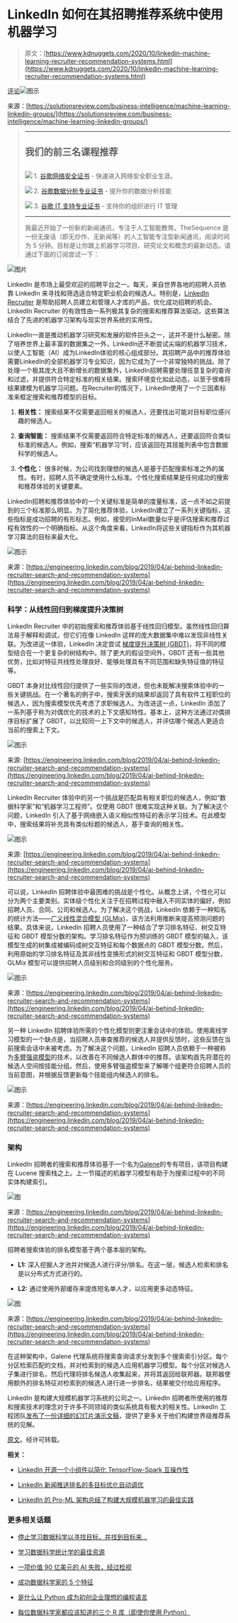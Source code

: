 # LinkedIn 如何在其招聘推荐系统中使用机器学习

> 原文：[https://www.kdnuggets.com/2020/10/linkedin-machine-learning-recruiter-recommendation-systems.html](https://www.kdnuggets.com/2020/10/linkedin-machine-learning-recruiter-recommendation-systems.html)

[评论](#comments)![图示](../Images/311cc47ee72517e488d40213d2eb3871.png)

来源：[https://solutionsreview.com/business-intelligence/machine-learning-linkedin-groups/](https://solutionsreview.com/business-intelligence/machine-learning-linkedin-groups/)

> * * *
> 
> ## 我们的前三名课程推荐
> ## 
> ![](../Images/0244c01ba9267c002ef39d4907e0b8fb.png) 1\. [谷歌网络安全证书](https://www.kdnuggets.com/google-cybersecurity) - 快速进入网络安全职业生涯。
> 
> ![](../Images/e225c49c3c91745821c8c0368bf04711.png) 2\. [谷歌数据分析专业证书](https://www.kdnuggets.com/google-data-analytics) - 提升你的数据分析技能
> 
> ![](../Images/0244c01ba9267c002ef39d4907e0b8fb.png) 3\. [谷歌 IT 支持专业证书](https://www.kdnuggets.com/google-itsupport) - 支持你的组织进行 IT 管理
> 
> * * *
> 
> 我最近开始了一份新的新闻通讯，专注于人工智能教育。TheSequence 是一份无废话（即无炒作、无新闻等）的人工智能专注型新闻通讯，阅读时间为 5 分钟。目标是让你跟上机器学习项目、研究论文和概念的最新动态。请通过下面的订阅尝试一下：

![图片](../Images/f2aed90f956dea213be7c9bbf9cd7072.png)

LinkedIn 是市场上最受欢迎的招聘平台之一。每天，来自世界各地的招聘人员依靠 LinkedIn 来寻找和筛选适合特定职业机会的候选人。特别是，[LinkedIn Recruiter](https://business.linkedin.com/talent-solutions/recruiter) 是帮助招聘人员建立和管理人才库的产品，优化成功招聘的机会。LinkedIn Recruiter 的有效性由一系列极其复杂的搜索和推荐算法驱动，这些算法结合了先进的机器学习架构与现实世界系统的实用性。

LinkedIn一直是推动机器学习研究和发展的软件巨头之一，这并不是什么秘密。除了培养世界上最丰富的数据集之一外，LinkedIn还不断尝试尖端的机器学习技术，以使人工智能（AI）成为LinkedIn体验的核心组成部分。其招聘产品中的推荐体验需要LinkedIn的全部机器学习专业知识，因为它成为了一个非常独特的挑战。除了处理一个极其庞大且不断增长的数据集外，LinkedIn招聘需要处理任意复杂的查询和过滤，并提供符合特定标准的相关结果。搜索环境变化如此动态，以至于很难将结果建模为机器学习问题。在Recruiter的情况下，LinkedIn使用了一个三因素标准来框定搜索和推荐模型的目标。

1) **相关性：** 搜索结果不仅需要返回相关的候选人，还要找出可能对目标职位感兴趣的候选人。

2) **查询智能：** 搜索结果不仅需要返回符合特定标准的候选人，还要返回符合类似标准的候选人。例如，搜索“机器学习”时，应该返回在其技能列表中包含数据科学的候选人。

3) **个性化：** 很多时候，为公司找到理想的候选人是基于匹配搜索标准之外的属性。有时，招聘人员不确定使用什么标准。个性化搜索结果是任何成功的搜索和推荐体验的关键要素。

LinkedIn招聘和推荐体验中的一个关键标准是简单的度量标准，这一点不如之前提到的三个标准那么明显。为了简化推荐体验，LinkedIn建立了一系列关键指标，这些指标是成功招聘的有形标志。例如，接受的InMail数量似乎是评估搜索和推荐过程有效性的一个明确指标。从这个角度来看，LinkedIn将这些关键指标作为其机器学习算法的目标来最大化。

![图示](../Images/93f2a37c64a87dd31f315979671b3796.png)

来源：[https://engineering.linkedin.com/blog/2019/04/ai-behind-linkedin-recruiter-search-and-recommendation-systems](https://engineering.linkedin.com/blog/2019/04/ai-behind-linkedin-recruiter-search-and-recommendation-systems)

### 科学：从线性回归到梯度提升决策树

LinkedIn Recruiter 中的初始搜索和推荐体验基于线性回归模型。虽然线性回归算法易于解释和调试，但它们在像 LinkedIn 这样的庞大数据集中难以发现非线性关联。为改进这一体验，LinkedIn 决定尝试 [梯度提升决策树 (GBDT)](https://en.wikipedia.org/wiki/Gradient_boosting#Gradient_tree_boosting)，将不同的模型结合在一个更复杂的树结构中。除了更大的假设空间外，GBDT 还有一些其他优势，比如对特征共线性处理良好、能够处理具有不同范围和缺失特征值的特征等。

GBDT 本身对比线性回归提供了一些实际的改进，但也未能解决搜索体验中的一些关键挑战。在一个著名的例子中，搜索牙医的结果却返回了具有软件工程职位的候选人，因为搜索模型优先考虑了求职候选人。为改进这一点，LinkedIn 添加了一系列基于称为对偶优化的技术的上下文感知特性。基本上，这种方法通过对偶排序目标扩展了 GBDT，以比较同一上下文中的候选人，并评估哪个候选人更适合当前的搜索上下文。

![图示](../Images/bf03caf4c1ef2cd96f3a4d36beae3751.png)

来源: [https://engineering.linkedin.com/blog/2019/04/ai-behind-linkedin-recruiter-search-and-recommendation-systems](https://engineering.linkedin.com/blog/2019/04/ai-behind-linkedin-recruiter-search-and-recommendation-systems)

LinkedIn Recruiter 体验中的另一个挑战是匹配具有相关职位的候选人，例如“数据科学家”和“机器学习工程师”。仅使用 GBDT 很难实现这种关联。为了解决这个问题，LinkedIn 引入了基于网络嵌入语义相似性特征的表示学习技术。在此模型中，搜索结果将补充具有类似标题的候选人，基于查询的相关性。

![图示](../Images/a20565c6787bbd3babc7b4a68b4d6d28.png)

来源: [https://engineering.linkedin.com/blog/2019/04/ai-behind-linkedin-recruiter-search-and-recommendation-systems](https://engineering.linkedin.com/blog/2019/04/ai-behind-linkedin-recruiter-search-and-recommendation-systems)

可以说，LinkedIn 招聘体验中最困难的挑战是个性化。从概念上讲，个性化可以分为两个主要类别。实体级个性化关注于在招聘过程中融入不同实体的偏好，例如招聘人员、合同、公司和候选人。为了解决这个挑战，LinkedIn 依赖于一种知名的统计方法——[广义线性混合模型 (GLMix)](https://www.kdd.org/kdd2016/papers/files/adf0562-zhangA.pdf)，该方法利用推断来提高预测问题的结果。具体来说，LinkedIn 招聘人员使用了一种结合了学习排名特征、树交互特征和 GBDT 模型分数的架构。学习排名特征作为预训练的 GBDT 模型的输入，该模型生成的树集成被编码成树交互特征和每个数据点的 GBDT 模型分数。然后，利用原始的学习排名特征及其非线性变换形式的树交互特征和 GBDT 模型分数，GLMix 模型可以提供招聘人员级别和合同级别的个性化服务。

![图示](../Images/3cb3fef107d7c9f19e510ffbe0e858c4.png)

来源：[https://engineering.linkedin.com/blog/2019/04/ai-behind-linkedin-recruiter-search-and-recommendation-systems](https://engineering.linkedin.com/blog/2019/04/ai-behind-linkedin-recruiter-search-and-recommendation-systems)

另一种 LinkedIn 招聘体验所需的个性化模型则更注重会话中的体验。使用离线学习模型的一个缺点是，当招聘人员审查推荐的候选人并提供反馈时，这些反馈在当前搜索会话中未被考虑。为了解决这个问题，LinkedIn 招聘人员依赖于一种被称为[多臂强盗模型](https://en.wikipedia.org/wiki/Multi-armed_bandit)的技术，以改善在不同候选人群体中的推荐。该架构首先将潜在的候选人空间按技能分组。然后，使用多臂强盗模型来了解哪个组更符合招聘人员的当前意图，并根据反馈更新每个技能组内候选人的排名。

![图示](../Images/bf7f20705bfe1e8dbb72c2f913bc0367.png)

来源：[https://engineering.linkedin.com/blog/2019/04/ai-behind-linkedin-recruiter-search-and-recommendation-systems](https://engineering.linkedin.com/blog/2019/04/ai-behind-linkedin-recruiter-search-and-recommendation-systems)

### 架构

LinkedIn 招聘者的搜索和推荐体验基于一个名为[Galene](https://engineering.linkedin.com/search/did-you-mean-galene)的专有项目，该项目构建在 Lucene 搜索栈之上。上一节描述的机器学习模型有助于为搜索过程中的不同实体构建索引。

![图](../Images/e8f1b92f3bdfbfc4e68ebb6a59b9beab.png)

来源：[https://engineering.linkedin.com/blog/2019/04/ai-behind-linkedin-recruiter-search-and-recommendation-systems](https://engineering.linkedin.com/blog/2019/04/ai-behind-linkedin-recruiter-search-and-recommendation-systems)

招聘者搜索体验的排名模型基于两个基本层的架构。

+   **L1:** 深入挖掘人才池并对候选人进行评分/排名。在这一层，候选人检索和排名是以分布式方式进行的。

+   **L2:** 通过使用外部缓存来提炼短名单人才，以应用更多动态特征。

![图](../Images/e1848fab0d73a459dfac9c94c38c4cf1.png)

来源：[https://engineering.linkedin.com/blog/2019/04/ai-behind-linkedin-recruiter-search-and-recommendation-systems](https://engineering.linkedin.com/blog/2019/04/ai-behind-linkedin-recruiter-search-and-recommendation-systems)

在这种架构中，Galene 代理系统将搜索查询请求分发到多个搜索索引分区。每个分区检索匹配的文档，并对检索到的候选人应用机器学习模型。每个分区对候选人子集进行排名，然后代理将排名候选人收集起来，并将其返回给联邦器。联邦器使用额外的排名特征对检索到的候选人进行进一步排名，结果被交付给应用程序。

LinkedIn 是构建大规模机器学习系统的公司之一。LinkedIn 招聘者所使用的推荐和搜索技术的理念对于许多不同领域的类似系统具有极大的相关性。LinkedIn 工程团队[发布了一份详细的幻灯片演示文稿](https://www.slideshare.net/QiGuo19/talent-search-and-recommendation-systems-at-linkedin-practical-challenges-and-lessons-learned-127365935?from_action=save)，提供了更多关于他们构建世界级推荐系统的见解。

[原文](https://medium.com/@jrodthoughts/how-linkedin-uses-machine-learning-in-its-recruiter-recommendation-systems-1ada5d895cec)。经许可转载。

**相关：**

+   [LinkedIn 开源一个小组件以简化 TensorFlow-Spark 互操作性](/2020/05/linkedin-open-sources-small-component-tensorflow-spark-interoperability.html)

+   [LinkedIn 新闻推送排名的多目标优化自动调优](/2020/08/autotuning-multi-objective-optimization-linkedin-feed-ranking.html)

+   [LinkedIn 的 Pro-ML 架构总结了构建大规模机器学习的最佳实践](/2020/09/linkedin-pro-ml-architecture-best-practices-building-machine-learning-scale.html)

### 更多相关话题

+   [停止学习数据科学以寻找目标，并找到目标来…](https://www.kdnuggets.com/2021/12/stop-learning-data-science-find-purpose.html)

+   [学习数据科学统计学的最佳资源](https://www.kdnuggets.com/2021/12/springboard-top-resources-learn-data-science-statistics.html)

+   [一项价值 90 亿美元的 AI 失败，经过检视](https://www.kdnuggets.com/2021/12/9b-ai-failure-examined.html)

+   [成功数据科学家的 5 个特征](https://www.kdnuggets.com/2021/12/5-characteristics-successful-data-scientist.html)

+   [是什么让 Python 成为初创企业理想的编程语言](https://www.kdnuggets.com/2021/12/makes-python-ideal-programming-language-startups.html)

+   [每位数据科学家都应该知道的三个 R 库（即使你使用 Python）](https://www.kdnuggets.com/2021/12/three-r-libraries-every-data-scientist-know-even-python.html)
